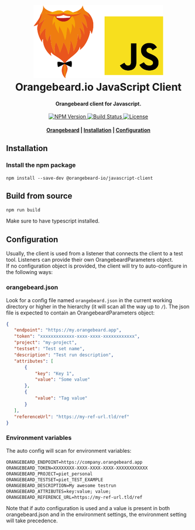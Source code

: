 <h1 align="center">
  <a href="https://github.com/orangebeard-io/javascript-client">
    <img src="https://raw.githubusercontent.com/orangebeard-io/javascript-client/main/.github/logo.svg" alt="Orangebeard.io JavaScript Client" height="200">
  </a>
  <br>Orangebeard.io JavaScript Client<br>
</h1>

<h4 align="center">Orangebeard client for Javascript.</h4>

<p align="center">
  <a href="https://www.npmjs.com/package/@orangebeard-io/javascript-client">
    <img src="https://img.shields.io/npm/v/@orangebeard-io/javascript-client.svg?style=flat-square"
      alt="NPM Version" />
  </a>
  <a href="https://github.com/orangebeard-io/javascript-client/actions">
    <img src="https://img.shields.io/github/actions/workflow/status/orangebeard-io/javascript-client/release.yml?branch=main&style=flat-square"
      alt="Build Status" />
  </a>
  <a href="https://github.com/orangebeard-io/javascript-client/blob/main/LICENSE">
    <img src="https://img.shields.io/github/license/orangebeard-io/javascript-client?style=flat-square"
      alt="License" />
  </a>
</p>

<div align="center">
  <h4>
    <a href="https://orangebeard.io">Orangebeard</a> |
    <a href="#installation">Installation</a> |
    <a href="#configuration">Configuration</a>
  </h4>
</div>

## Installation

### Install the npm package

```shell
npm install --save-dev @orangebeard-io/javascript-client
```

## Build from source
```shell
npm run build
```
Make sure to have typescript installed.

## Configuration
  
Usually, the client is used from a listener that connects the client to a test tool. Listeners can provide their own OrangebeardParameters object.  
If no configuration object is provided, the client will try to auto-configure in the following ways: 

### orangebeard.json

Look for a config file named `orangebeard.json` in the current working directory or higher in the hierarchy (it will scan all the way up to `/`). The json file is expected to contain an OrangebeardParameters object: 
 ```json
 {
	"endpoint": "https://my.orangebeard.app",
	"token": "xxxxxxxxxxxxx-xxxx-xxxx-xxxxxxxxxxxx",
	"project": "my-project",
	"testset": "Test set name",
	"description": "Test run description",
	"attributes": [
		{
			"key": "Key 1",
			"value": "Some value"
		},
		{
			"value": "Tag value"
		}
	],
    "referenceUrl": "https://my-ref-url.tld/ref" 
}
```

### Environment variables
The auto config will scan for environment variables:

 ```shell
 ORANGEBEARD_ENDPOINT=https://company.orangebeard.app
 ORANGEBEARD_TOKEN=XXXXXXXX-XXXX-XXXX-XXXX-XXXXXXXXXXXX
 ORANGEBEARD_PROJECT=piet_personal
 ORANGEBEARD_TESTSET=piet_TEST_EXAMPLE
 ORANGEBEARD_DESCRIPTION=My awesome testrun
 ORANGEBEARD_ATTRIBUTES=key:value; value;
 ORANGEBEARD_REFERENCE_URL=https://my-ref-url.tld/ref
 ```
 Note that if auto configuration is used and a value is present in both orangebeard.json and in the environment settings, the environment setting will take precedence.
